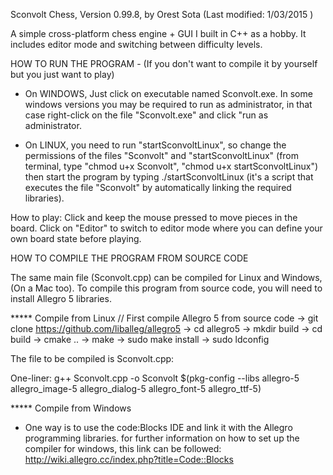 Sconvolt Chess, Version 0.99.8, by Orest Sota (Last modified: 1/03/2015 )

A simple cross-platform chess engine + GUI I built in C++ as a hobby. It includes editor mode and switching between difficulty levels.

HOW TO RUN THE PROGRAM - (If you don't want to compile it by yourself but you just want to play)

  - On WINDOWS, Just click on executable named Sconvolt.exe. In some windows 
versions you may be required to run as administrator, in that case right-click on the file "Sconvolt.exe" and click "run as administrator.

  - On LINUX, you need to run "startSconvoltLinux", so change the permissions of the files "Sconvolt" and "startSconvoltLinux" (from terminal, type "chmod u+x Sconvolt", "chmod u+x startSconvoltLinux") then start the program by typing ./startSconvoltLinux (it's a script that executes the file "Sconvolt" by automatically linking the required libraries).


How to play: Click and keep the mouse pressed to move pieces in the board. Click on "Editor" to switch to editor mode where you can define your own board state before playing.
 

HOW TO COMPILE THE PROGRAM FROM SOURCE CODE

The same main file (Sconvolt.cpp) can be compiled for Linux and Windows, (On a Mac too).
To compile this program from source code, you will need to install Allegro 5 libraries.


***** Compile from Linux
  // First compile Allegro 5 from source code
  -> git clone https://github.com/liballeg/allegro5
  -> cd allegro5
  -> mkdir build
  -> cd build
  -> cmake ..
  -> make
  -> sudo make install
  -> sudo ldconfig

  The file to be compiled is Sconvolt.cpp:

  One-liner:
  g++ Sconvolt.cpp -o Sconvolt $(pkg-config --libs allegro-5 allegro_image-5 allegro_dialog-5 allegro_font-5 allegro_ttf-5)



***** Compile from Windows

  - One way is to use the code:Blocks IDE and link it with the Allegro programming libraries.
  for further information on how to set up the compiler for windows, this link can be followed:
  http://wiki.allegro.cc/index.php?title=Code::Blocks


